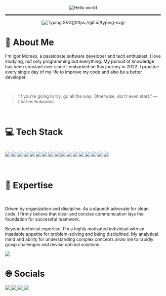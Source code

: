 <div align='center'>

<img src="https://media.tenor.com/c9I-X7xoFOAAAAAd/retrowave-cardrive.gif" alt="Hello world" align="center"><hr style="border: 1px solid black;">  
 
 
[![Typing SVG](https://readme-typing-svg.demolab.com?font=Fira+Code&size=25&duration=3000&pause=1000&color=9A2F82&center=true&vCenter=true&width=435&lines=Hey%2C+hello+there!)](https://git.io/typing-svg)


 <div align='left'>
  
# 👋 About Me
<p>I'm Igor Moraes, a passionate software developer and tech enthusiast. I love studying, not only programming but everything. My pursuit of knowledge has been constant ever since I embarked on this journey in 2022. I practice every single day of my life to improve my code and also be a better developer.</p> 

</br>

> “If you're going to try, go all the way. Otherwise, don't even start.” — Charles Bukowski
</br>

# 💻 Tech Stack
  </br>
  <img src="https://img.shields.io/badge/JavaScript-323330?style=for-the-badge&logo=javascript&logoColor=F7DF1E" />
  <img src="https://img.shields.io/badge/TypeScript-007ACC?style=for-the-badge&logo=typescript&logoColor=white" />
  <img src="https://img.shields.io/badge/HTML5-E34F26?style=for-the-badge&logo=html5&logoColor=white" />
  <img src="https://img.shields.io/badge/CSS3-1572B6?style=for-the-badge&logo=css3&logoColor=white" />
  <img src="https://img.shields.io/badge/React-20232A?style=for-the-badge&logo=react&logoColor=61DAFB" />
  <img src="https://img.shields.io/badge/next%20-000000?style=for-the-badge&logo=nextdotjs&logoColor=white" />
  <img src="https://img.shields.io/badge/Node%20js-339933?style=for-the-badge&logo=nodedotjs&logoColor=white" />
  <img src="https://img.shields.io/badge/Express%20js-90EE90?style=for-the-badge&logo=express&logoColor=black" />
  <img src="https://img.shields.io/badge/Vue%20-35495E?style=for-the-badge&logo=vuedotjs&logoColor=4FC08D" />
  <img src="https://img.shields.io/badge/Sass-CC6699?style=for-the-badge&logo=sass&logoColor=white" />
  <img src="https://img.shields.io/badge/Tailwind-38B2AC?style=for-the-badge&logo=tailwind-css&logoColor=white" />
  <img src="https://img.shields.io/badge/MongoDB-4EA94B?style=for-the-badge&logo=mongodb&logoColor=white" />
  <img src="https://img.shields.io/badge/PostgreSQL-316192?style=for-the-badge&logo=postgresql&logoColor=white" />
  <img src="https://img.shields.io/badge/shadcn%2Fui-000000?style=for-the-badge&logo=shadcnui&logoColor=white" />
  <img src="https://img.shields.io/badge/Prisma-3982CE?style=for-the-badge&logo=Prisma&logoColor=white" />
  <img src="https://img.shields.io/badge/Notion-000000?style=for-the-badge&logo=notion&logoColor=white" />
  <img src="https://img.shields.io/badge/GitHub-100000?style=for-the-badge&logo=github&logoColor=white" />
  

</br>
</br>
</br>

# 🚀 Expertise
</br>


 <p>Driven by organization and discipline. As a staunch advocate for clean code, I firmly believe that clear and concise communication lays the foundation for successful teamwork.

Beyond technical expertise, I'm a highly motivated individual with an insatiable appetite for problem-solving and being disciplined. My analytical mind and ability for understanding complex concepts allow me to rapidly grasp challenges and devise optimal solutions.</p>


[![](https://github-readme-activity-graph.cyclic.app/graph?username=devIgor1&bg_color=228B22&color=228B22&line=8a2be2&point=ffffff&area=true&hide_border=true)](https://github.com/ashutosh00710/github-readme-activity-graph)
 
# 🌐 Socials

<div>
<a href="https://whatsa.me/5521993762231"><img src="https://img.shields.io/badge/WhatsApp-25D366?style=for-the-badge&logo=WhatsApp&logoColor=white"</a>
<a href="https://www.linkedin.com/in/igor-moraes-rocha/"><img src="https://img.shields.io/badge/LinkedIn-0077B5?style=for-the-badge&logo=linkedin&logoColor=white"</a>
<a href="https://www.codedbyigor.com/"><img src="https://img.shields.io/badge/Portfolio-255E63?style=for-the-badge&logo=About.me&logoColor=white"</a>
<a href="https://www.instagram.com/igormr6"><img src="https://img.shields.io/badge/Instagram-E4405F?style=for-the-badge&logo=instagram&logoColor=white"</a>
 
</div>

</div>

